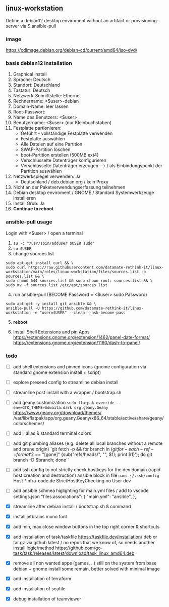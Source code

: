 ## linux-workstation
Define a debian12 desktop enviroment without an artifact or provisioning-server via $ ansible-pull

### image
https://cdimage.debian.org/debian-cd/current/amd64/iso-dvd/

### basis debian12 installation
1. Graphical install
2. Sprache: Deutsch
3. Standort: Deutschland
4. Tastatur: Deutsch
5. Netzwerk-Schnittstelle: Ethernet
6. Rechnername: <$user>-debian
7. Domain-Name: leer lassen
8. Root-Passwort:
9. Name des Benutzers: <$user>
10. Benutzername: <$user> (nur Kleinbuchstaben)
11. Festplatte partionieren:
    - Geführt - vollständige Festplatte verwenden
    - Festplatte auswählen
    - Alle Dateien auf eine Partition
    - SWAP-Partition löschen
    - boot-Partition erstellen (500MB ext4)
    - Verschlüsselte Datenträger konfigurieren
    - Verschlüsselte Datenträger erzeugen --> / als Einbindungspunkt der Partition auswählen
12. Netzwerkspiegel verwenden: Ja
    - Deutschland / deb.debian.org / kein Proxy
13. Nicht an der Paketverwendungserfassung teilnehmen
14. Debian desktop enviroment / GNOME / Standard Systemwerkzeuge installieren
15. Install Grub: Ja
16. **Continue to reboot**

### ansible-pull usage
Login with <$user> / open a terminal
1. `su -c "/usr/sbin/adduser $USER sudo"`
2. `su $USER`
3. change sources.list
```
sudo apt-get install curl && \
sudo curl https://raw.githubusercontent.com/datamate-rethink-it/linux-workstation/main/roles/linux-workstation/files/sources.list -o sources.list && \
sudo chmod 644 sources.list && sudo chown root: sources.list && \
sudo mv -f sources.list /etc/apt/sources.list
```
4. run ansible-pull (BECOME Password = <$user> sudo Password)
```shellscript
sudo apt-get -y install git ansible && \
ansible-pull -U https://github.com/datamate-rethink-it/linux-workstation -e "user=$USER" --clean --ask-become-pass
```
5. **reboot**

6. Install Shell Extensions and pin Apps
https://extensions.gnome.org/extension/1462/panel-date-format/
https://extensions.gnome.org/extension/1160/dash-to-panel/

### todo
- [ ] add shell extensions and pinned icons (gnome configuration via standard gnome extension install + script)
- [ ] explore preseed config to streamline debian install
- [ ] streamline post install with a wrapper / bootstrap.sh
- [ ] add geany customization
`sudo flatpak override --env=GTK_THEME=Adwaita:dark org.geany.Geany`
https://www.geany.org/download/themes/
/var/lib/flatpak/app/org.geany.Geany/x86_64/stable/active/share/geany/colorschemes/
- [ ] add ll alias & standard terminal colors
- [ ] add git plumbing aliases (e.g. delete all local branches without a remote and prune origin)
`git fetch -p && for branch in $(git for-each-ref --format '%(refname) %(upstream:track)' refs/heads | awk '$2 == "[gone]" {sub("refs/heads/", "", $1); print $1}'); do git branch -D $branch; done``
- [ ] add ssh config to not strictly check hostkeys for the dev domain (rapid host creation and destruction)
ansible block in file
`nano ~/.ssh/config`
Host *infra-code.de
StrictHostKeyChecking no
User dev

- [ ] add ansible schmea higlighting for main.yml files / add to vscode settings.json
    "files.associations": {
        "main.yml": "ansible",
  },


- [x] streamline after debian install / bootstrap.sh & command
- [x] install jetbrains mono font
- [x] add min, max close window buttons in the top right corner & shortcuts
- [x] add installation of task/taskfile https://taskfile.dev/installation/ deb or tar.gz via github latest / no repos that we know of, so needs another install logic/method
https://github.com/go-task/task/releases/latest/download/task_linux_amd64.deb
- [x] remove all non wanted apps (games, ..) still on the system from base debian + gnome install
some remain, better solved with minimal image
- [x] add installation of terraform
- [x] add installation of seafile
- [x] debug installation of teamviewer
